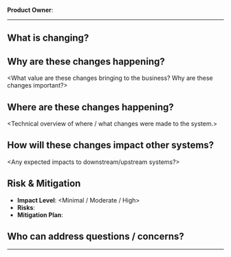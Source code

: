 **Product Owner**: <Name>  

---

## What is changing?
<Business-level description of what changes are being released.>

## Why are these changes happening?
<What value are these changes bringing to the business? Why are these changes important?>

## Where are these changes happening?
<Technical overview of where / what changes were made to the system.>

## How will these changes impact other systems?
<Any expected impacts to downstream/upstream systems?>

## Risk & Mitigation
- **Impact Level**: <Minimal / Moderate / High>  
- **Risks**: <Brief description of potential risks or concerns.>  
- **Mitigation Plan**: <Steps taken to reduce or eliminate risk. Include rollback steps in case of failure or unexpected issues.>

## Who can address questions / concerns?
<Point of contact for this release>

---